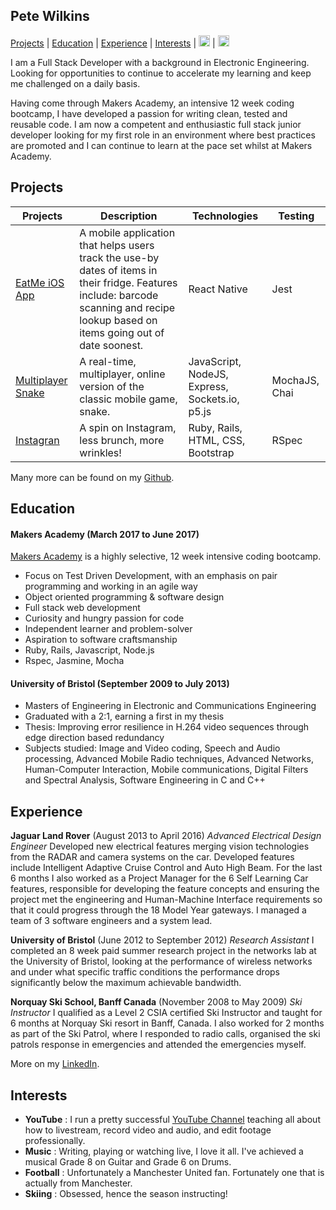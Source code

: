 ## Pete Wilkins

[Projects](#projects) | [Education](#education) | [Experience](#experience) | [Interests](#interests) | <a href="https://www.linkedin.com/in/peter-wilkins-8125445a/">
<img src="http://i.imgur.com/gvqkkxS.png" alt="LinkedIn" height="18" width="18"></a> | <a href="http://youtube.com/GamingCareers">
<img src="http://i.imgur.com/pDgcqIQ.png" alt="YouTube" height="18" width="18"></a>

I am a Full Stack Developer with a background in Electronic Engineering. Looking for opportunities to continue to accelerate my learning and keep me challenged on a daily basis.

Having come through Makers Academy, an intensive 12 week coding bootcamp, I have developed a passion for writing clean, tested and reusable code. I am now a competent and enthusiastic full stack junior developer looking for my first role in an environment where best practices are promoted and I can continue to learn at the pace set whilst at Makers Academy.

## <a name="projects">Projects</a>

| Projects   | Description   | Technologies  | Testing |
| ---------- |---------------| --------------| --------- |
| [EatMe iOS App](https://github.com/Simba14/EatMe) | A mobile application that helps users track the use-by dates of items in their fridge. Features include: barcode scanning and recipe lookup based on items going out of date soonest. | React Native | Jest |
| [Multiplayer Snake](https://github.com/petewilkins/multiplayer-snake) | A real-time, multiplayer, online version of the classic mobile game, snake. | JavaScript, NodeJS, Express, Sockets.io, p5.js | MochaJS, Chai |
| [Instagran](https://github.com/petewilkins/instagran) | A spin on Instagram, less brunch, more wrinkles! | Ruby, Rails, HTML, CSS, Bootstrap | RSpec |

Many more can be found on my [Github](https://github.com/petewilkins).

## <a name="education">Education</a>

#### Makers Academy (March 2017 to June 2017)

[Makers Academy](https://makersacademy.com) is a highly selective, 12 week intensive coding bootcamp.

- Focus on Test Driven Development, with an emphasis on pair programming and working in an agile way
- Object oriented programming & software design
- Full stack web development
- Curiosity and hungry passion for code
- Independent learner and problem-solver
- Aspiration to software craftsmanship
- Ruby, Rails, Javascript, Node.js
- Rspec, Jasmine, Mocha

#### University of Bristol (September 2009 to July 2013)

- Masters of Engineering in Electronic and Communications Engineering
- Graduated with a 2:1, earning a first in my thesis
- Thesis: Improving error resilience in H.264 video sequences through edge direction based redundancy
- Subjects studied: Image and Video coding, Speech and Audio processing, Advanced Mobile Radio techniques, Advanced Networks, Human-Computer Interaction, Mobile communications, Digital Filters and Spectral Analysis, Software Engineering in C and C++

## <a name="experience">Experience</a>

**Jaguar Land Rover** (August 2013 to April 2016)
*Advanced Electrical Design Engineer*
Developed new electrical features merging vision technologies from the RADAR and camera systems on the car. Developed features include Intelligent Adaptive Cruise Control and Auto High Beam. For the last 6 months I also worked as a Project Manager for the 6 Self Learning Car features, responsible for developing the feature concepts and ensuring the project met the engineering and Human-Machine Interface requirements so that it could progress through the 18 Model Year gateways. I managed a team of 3 software engineers and a system lead.

**University of Bristol** (June 2012 to September 2012)
*Research Assistant*
I completed an 8 week paid summer research project in the networks lab at the University of Bristol, looking at the performance of wireless networks and under what specific traffic conditions the performance drops significantly below the maximum achievable bandwidth.

**Norquay Ski School, Banff Canada** (November 2008 to May 2009)
*Ski Instructor*
I qualified as a Level 2 CSIA certified Ski Instructor and taught for 6 months at Norquay Ski resort in Banff, Canada. I also worked for 2 months as part of the Ski Patrol, where I responded to radio calls, organised the ski patrols response in emergencies and attended the emergencies myself.

More on my [LinkedIn](https://www.linkedin.com/in/peter-wilkins-8125445a/).

## <a name="experience">Interests</a>
- **YouTube** : I run a pretty successful [YouTube Channel](http://youtube.com/c/GamingCareers) teaching all about how to livestream, record video and audio, and edit footage professionally.
- **Music** : Writing, playing or watching live, I love it all. I've achieved a musical Grade 8 on Guitar and Grade 6 on Drums.
- **Football** : Unfortunately a Manchester United fan. Fortunately one that is actually from Manchester.
- **Skiing** : Obsessed, hence the season instructing!
